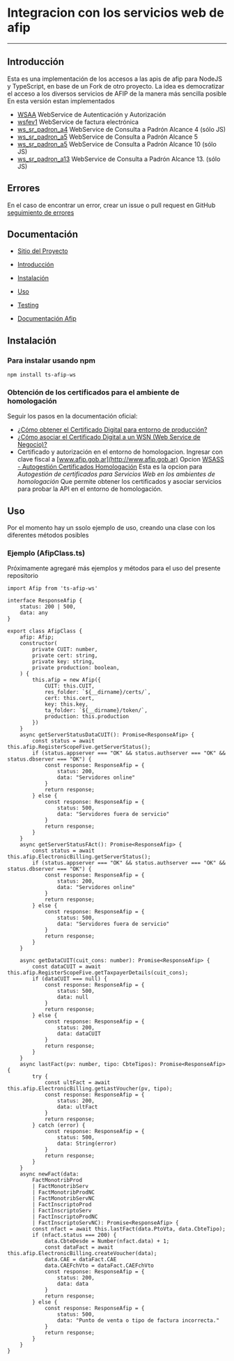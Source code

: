 # Integracion con los servicios web de afip
-----------------------------------------

## Introducción

Esta es una implementación de los accesos a las apis de afip para NodeJS y TypeScript, en base de un Fork de otro proyecto.
La idea es democratizar el acceso a los diversos servicios de AFIP de la manera más sencilla posible
En esta versión estan implementados
- [WSAA](#wsaa) WebService de Autenticación y Autorización
- [wsfev1](#wsfev1) WebService de factura electrónica
- [ws_sr_padron_a4](#ws_sr_padron_a4) WebService de Consulta a Padrón Alcance 4 (sólo JS)
- [ws_sr_padron_a5](#ws_sr_padron_a5) WebService de Consulta a Padrón Alcance 5
- [ws_sr_padron_a5](#ws_sr_padron_a10) WebService de Consulta a Padrón Alcance 10 (sólo JS)
- [ws_sr_padron_a13](#ws_sr_padron_a13) WebService de Consulta a Padrón Alcance 13. (sólo JS)

## Errores

En el caso de encontrar un error, crear un issue o pull request en GitHub [seguimiento de errores](https://github.com/jretondo/afip.js/issues)

## Documentación

* [Sitio del Proyecto](https://github.com/jretondo/afip.js)

* [Introducción](#introducción)
* [Instalación](#instalación)
* [Uso](#uso)
* [Testing](#testing)
* [Documentación Afip](http://www.afip.gob.ar/ws/)

## Instalación

### Para instalar usando npm

```
npm install ts-afip-ws
```

### Obtención de los certificados para el ambiente de homologación

Seguir los pasos en la documentación oficial:

- [¿Cómo obtener el Certificado Digital para entorno de producción?](http://www.afip.gob.ar/ws/WSAA/wsaa_obtener_certificado_produccion.pdf)
- [¿Cómo asociar el Certificado Digital a un WSN (Web Service de Negocio)?](http://www.afip.gob.ar/ws/WSAA/wsaa_asociar_certificado_a_wsn_produccion.pdf)
- Certificado y autorización en el entorno de homologacion.
Ingresar con clave fiscal a [www.afip.gob.ar](http://www.afip.gob.ar)
Opcion [WSASS - Autogestión Certificados Homologación](https://wsass-homo.afip.gob.ar/wsass/portal/main.aspx)
Esta es la opcion para _Autogestión de certificados para Servicios Web en los ambientes de homologación_
Que permite obtener los certificados y asociar servicios para probar la API en el entorno de homologación.

## Uso

Por el momento hay un ssolo ejemplo de uso, creando una clase con los diferentes métodos posibles

### Ejemplo (AfipClass.ts)

Próximamente agregaré más ejemplos y métodos para el uso del presente repositorio

```
import Afip from 'ts-afip-ws'

interface ResponseAfip {
    status: 200 | 500,
    data: any
}

export class AfipClass {
    afip: Afip;
    constructor(
        private CUIT: number,
        private cert: string,
        private key: string,
        private production: boolean,
    ) {
        this.afip = new Afip({
            CUIT: this.CUIT,
            res_folder: `${__dirname}/certs/`,
            cert: this.cert,
            key: this.key,
            ta_folder: `${__dirname}/token/`,
            production: this.production
        })
    }
    async getServerStatusDataCUIT(): Promise<ResponseAfip> {
        const status = await this.afip.RegisterScopeFive.getServerStatus();
        if (status.appserver === "OK" && status.authserver === "OK" && status.dbserver === "OK") {
            const response: ResponseAfip = {
                status: 200,
                data: "Servidores online"
            }
            return response;
        } else {
            const response: ResponseAfip = {
                status: 500,
                data: "Servidores fuera de servicio"
            }
            return response;
        }
    }
    async getServerStatusFAct(): Promise<ResponseAfip> {
        const status = await this.afip.ElectronicBilling.getServerStatus();
        if (status.appserver === "OK" && status.authserver === "OK" && status.dbserver === "OK") {
            const response: ResponseAfip = {
                status: 200,
                data: "Servidores online"
            }
            return response;
        } else {
            const response: ResponseAfip = {
                status: 500,
                data: "Servidores fuera de servicio"
            }
            return response;
        }
    }

    async getDataCUIT(cuit_cons: number): Promise<ResponseAfip> {
        const dataCUIT = await this.afip.RegisterScopeFive.getTaxpayerDetails(cuit_cons);
        if (dataCUIT === null) {
            const response: ResponseAfip = {
                status: 500,
                data: null
            }
            return response;
        } else {
            const response: ResponseAfip = {
                status: 200,
                data: dataCUIT
            }
            return response;
        }
    }
    async lastFact(pv: number, tipo: CbteTipos): Promise<ResponseAfip> {
        try {
            const ultFact = await this.afip.ElectronicBilling.getLastVoucher(pv, tipo);
            const response: ResponseAfip = {
                status: 200,
                data: ultFact
            }
            return response;
        } catch (error) {
            const response: ResponseAfip = {
                status: 500,
                data: String(error)
            }
            return response;
        }
    }
    async newFact(data:
        FactMonotribProd
        | FactMonotribServ
        | FactMonotribProdNC
        | FactMonotribServNC
        | FactInscriptoProd
        | FactInscriptoServ
        | FactInscriptoProdNC
        | FactInscriptoServNC): Promise<ResponseAfip> {
        const nfact = await this.lastFact(data.PtoVta, data.CbteTipo);
        if (nfact.status === 200) {
            data.CbteDesde = Number(nfact.data) + 1;
            const dataFact = await this.afip.ElectronicBilling.createVoucher(data);
            data.CAE = dataFact.CAE
            data.CAEFchVto = dataFact.CAEFchVto
            const response: ResponseAfip = {
                status: 200,
                data: data
            }
            return response;
        } else {
            const response: ResponseAfip = {
                status: 500,
                data: "Punto de venta o tipo de factura incorrecta."
            }
            return response;
        }
    }
}

```